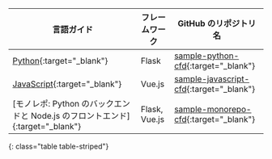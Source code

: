 | 言語ガイド                                                      | フレームワーク       | GitHub のリポジトリ名                              |
| ---------------------------------------------------------- | ------------- | ------------------------------------------- |
| [Python][]{:target="_blank"}                               | Flask         | [sample-python-cfd][]{:target="_blank"}     |
| [JavaScript][]{:target="_blank"}                           | Vue.js        | [sample-javascript-cfd][]{:target="_blank"} |
| [モノレポ: Python のバックエンドと Node.js のフロントエンド]{:target="_blank"} | Flask, Vue.js | [sample-monorepo-cfd][]{:target="_blank"}   |
{: class="table table-striped"}

[JavaScript]: https://github.com/CircleCI-Public/sample-javascript-cfd/blob/master/README.md
[Python]: https://github.com/CircleCI-Public/sample-python-cfd/blob/main/README.md


[sample-python-cfd]: https://github.com/CircleCI-Public/sample-python-cfd
[sample-javascript-cfd]: https://github.com/CircleCI-Public/sample-javascript-cfd
[sample-monorepo-cfd]: https://github.com/CircleCI-Public/sample-monorepo-cfd
